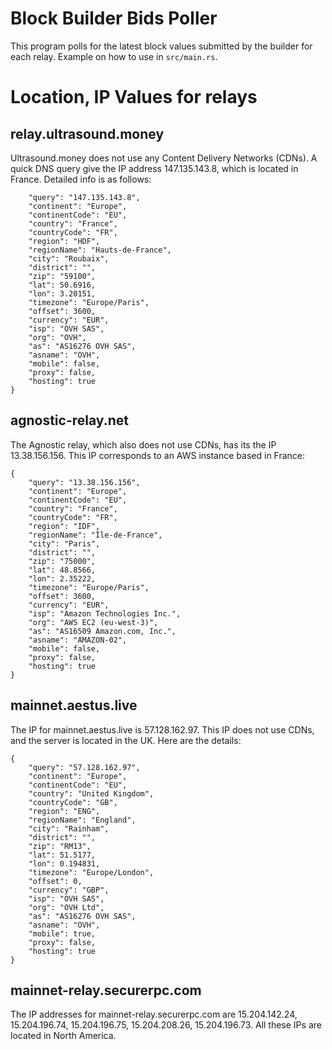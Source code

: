 # Block Builder Bids Poller 
This program polls for the latest block values submitted by the builder for each relay. Example on how to use in `src/main.rs`.

# Location, IP Values for relays

## relay.ultrasound.money

Ultrasound.money does not use any Content Delivery Networks (CDNs). A quick DNS query give the IP address 147.135.143.8, which is located in France. Detailed info is as follows:
```{
    "query": "147.135.143.8",
    "continent": "Europe",
    "continentCode": "EU",
    "country": "France",
    "countryCode": "FR",
    "region": "HDF",
    "regionName": "Hauts-de-France",
    "city": "Roubaix",
    "district": "",
    "zip": "59100",
    "lat": 50.6916,
    "lon": 3.20151,
    "timezone": "Europe/Paris",
    "offset": 3600,
    "currency": "EUR",
    "isp": "OVH SAS",
    "org": "OVH",
    "as": "AS16276 OVH SAS",
    "asname": "OVH",
    "mobile": false,
    "proxy": false,
    "hosting": true
}
```

## agnostic-relay.net
The Agnostic relay, which also does not use CDNs, has its the IP 13.38.156.156. This IP corresponds to an AWS instance based in France:
```
{
    "query": "13.38.156.156",
    "continent": "Europe",
    "continentCode": "EU",
    "country": "France",
    "countryCode": "FR",
    "region": "IDF",
    "regionName": "Île-de-France",
    "city": "Paris",
    "district": "",
    "zip": "75000",
    "lat": 48.8566,
    "lon": 2.35222,
    "timezone": "Europe/Paris",
    "offset": 3600,
    "currency": "EUR",
    "isp": "Amazon Technologies Inc.",
    "org": "AWS EC2 (eu-west-3)",
    "as": "AS16509 Amazon.com, Inc.",
    "asname": "AMAZON-02",
    "mobile": false,
    "proxy": false,
    "hosting": true
}
```

## mainnet.aestus.live
The IP for mainnet.aestus.live is 57.128.162.97. This IP does not use CDNs, and the server is located in the UK. Here are the details:
```
{
    "query": "57.128.162.97",
    "continent": "Europe",
    "continentCode": "EU",
    "country": "United Kingdom",
    "countryCode": "GB",
    "region": "ENG",
    "regionName": "England",
    "city": "Rainham",
    "district": "",
    "zip": "RM13",
    "lat": 51.5177,
    "lon": 0.194831,
    "timezone": "Europe/London",
    "offset": 0,
    "currency": "GBP",
    "isp": "OVH SAS",
    "org": "OVH Ltd",
    "as": "AS16276 OVH SAS",
    "asname": "OVH",
    "mobile": true,
    "proxy": false,
    "hosting": true
}
```

## mainnet-relay.securerpc.com
The IP addresses for mainnet-relay.securerpc.com are 15.204.142.24, 15.204.196.74, 15.204.196.75, 15.204.208.26, 15.204.196.73. All these IPs are located in North America.
